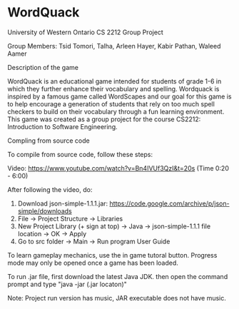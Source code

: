 # WordQuack
University of Western Ontario CS 2212 Group Project

Group Members: Tsid Tomori, Talha, Arleen Hayer, Kabir Pathan, Waleed Aamer

Description of the game

WordQuack is an educational game intended for students of grade 1-6 in which they further enhance their vocabulary and spelling. Wordquack is inspired by a famous game called WordScapes and our goal for this game is to help encourage a generation of students that rely on too much spell
checkers to build on their vocabulary through a fun learning environment. This game was created as a group project for the course CS2212: Introduction to Software Engineering.

Compling from source code

To compile from source code, follow these steps:

Video: https://www.youtube.com/watch?v=Bn4IVUf3QzI&t=20s (Time 0:20 - 6:00)

After following the video, do:

1. Download json-simple-1.1.1.jar: https://code.google.com/archive/p/json-simple/downloads
2. File -> Project Structure -> Libraries
3. New Project Library (+ sign at top) -> Java -> json-simple-1.1.1 file location -> OK -> Apply
4. Go to src folder -> Main -> Run program
User Guide

To learn gameplay mechanics, use the in game tutoral button. Progress mode may only be opened once a game has been loaded.

To run .jar file, first download the latest Java JDK. then open the command prompt and type "java -jar (.jar locaton)"

Note: Project run version has music, JAR executable does not have music.
